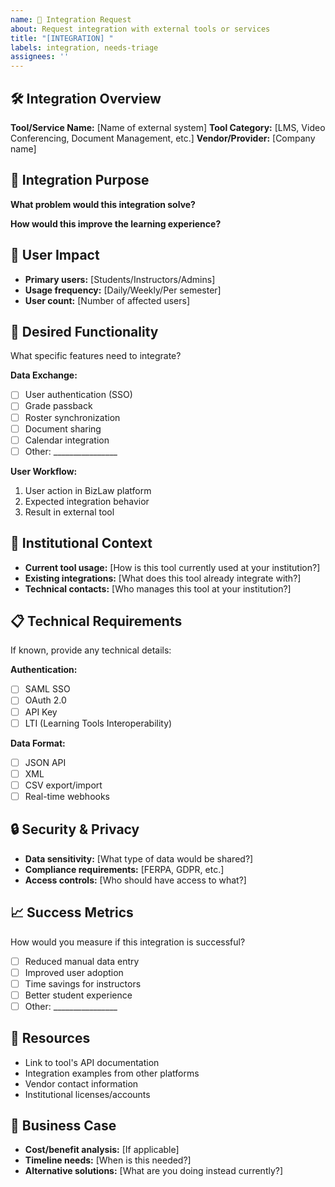 ```yaml
---
name: 🔗 Integration Request
about: Request integration with external tools or services
title: "[INTEGRATION] "
labels: integration, needs-triage
assignees: ''
---
```


## 🛠️ Integration Overview
**Tool/Service Name:** [Name of external system]
**Tool Category:** [LMS, Video Conferencing, Document Management, etc.]
**Vendor/Provider:** [Company name]

## 🎯 Integration Purpose
**What problem would this integration solve?**

**How would this improve the learning experience?**

## 👥 User Impact
- **Primary users:** [Students/Instructors/Admins]
- **Usage frequency:** [Daily/Weekly/Per semester]
- **User count:** [Number of affected users]

## 🔄 Desired Functionality
What specific features need to integrate?

**Data Exchange:**
- [ ] User authentication (SSO)
- [ ] Grade passback
- [ ] Roster synchronization
- [ ] Document sharing
- [ ] Calendar integration
- [ ] Other: ________________

**User Workflow:**
1. User action in BizLaw platform
2. Expected integration behavior
3. Result in external tool

## 🏫 Institutional Context
- **Current tool usage:** [How is this tool currently used at your institution?]
- **Existing integrations:** [What does this tool already integrate with?]
- **Technical contacts:** [Who manages this tool at your institution?]

## 📋 Technical Requirements
If known, provide any technical details:

**Authentication:**
- [ ] SAML SSO
- [ ] OAuth 2.0
- [ ] API Key
- [ ] LTI (Learning Tools Interoperability)

**Data Format:**
- [ ] JSON API
- [ ] XML
- [ ] CSV export/import
- [ ] Real-time webhooks

## 🔒 Security & Privacy
- **Data sensitivity:** [What type of data would be shared?]
- **Compliance requirements:** [FERPA, GDPR, etc.]
- **Access controls:** [Who should have access to what?]

## 📈 Success Metrics
How would you measure if this integration is successful?

- [ ] Reduced manual data entry
- [ ] Improved user adoption
- [ ] Time savings for instructors
- [ ] Better student experience
- [ ] Other: ________________

## 🔗 Resources
- Link to tool's API documentation
- Integration examples from other platforms
- Vendor contact information
- Institutional licenses/accounts

## 💼 Business Case
- **Cost/benefit analysis:** [If applicable]
- **Timeline needs:** [When is this needed?]
- **Alternative solutions:** [What are you doing instead currently?]
